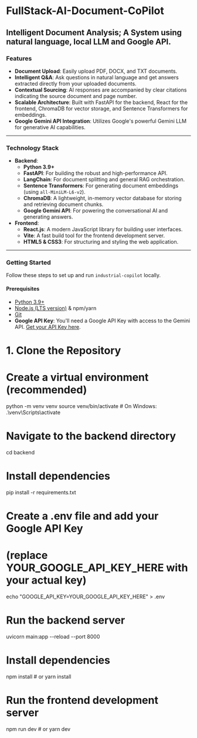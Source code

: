 # FullStack-AI-Document-CoPilot
## Intelligent Document Analysis; A System using natural language, local LLM and Google API.

### **Features**

* **Document Upload**: Easily upload PDF, DOCX, and TXT documents.
* **Intelligent Q&A**: Ask questions in natural language and get answers extracted directly from your uploaded documents.
* **Contextual Sourcing**: AI responses are accompanied by clear citations indicating the source document and page number.
* **Scalable Architecture**: Built with FastAPI for the backend, React for the frontend, ChromaDB for vector storage, and Sentence Transformers for embeddings.
* **Google Gemini API Integration**: Utilizes Google's powerful Gemini LLM for generative AI capabilities.

---

### **Technology Stack**

* **Backend**:
    * **Python 3.9+**
    * **FastAPI**: For building the robust and high-performance API.
    * **LangChain**: For document splitting and general RAG orchestration.
    * **Sentence Transformers**: For generating document embeddings (using `all-MiniLM-L6-v2`).
    * **ChromaDB**: A lightweight, in-memory vector database for storing and retrieving document chunks.
    * **Google Gemini API**: For powering the conversational AI and generating answers.
* **Frontend**:
    * **React.js**: A modern JavaScript library for building user interfaces.
    * **Vite**: A fast build tool for the frontend development server.
    * **HTML5 & CSS3**: For structuring and styling the web application.

---

### **Getting Started**

Follow these steps to set up and run `industrial-copilot` locally.

#### **Prerequisites**

* [Python 3.9+](https://www.python.org/downloads/)
* [Node.js (LTS version)](https://nodejs.org/en/download/) & npm/yarn
* [Git](https://git-scm.com/downloads)
* **Google API Key**: You'll need a Google API Key with access to the Gemini API. [Get your API Key here](https://aistudio.google.com/app/apikey).

# **1. Clone the Repository**

# Create a virtual environment (recommended)
python -m venv venv
source venv/bin/activate # On Windows: .\venv\Scripts\activate

# Navigate to the backend directory
cd backend

# Install dependencies
pip install -r requirements.txt

# Create a .env file and add your Google API Key
# (replace YOUR_GOOGLE_API_KEY_HERE with your actual key)
echo "GOOGLE_API_KEY=YOUR_GOOGLE_API_KEY_HERE" > .env

# Run the backend server
uvicorn main:app --reload --port 8000

# Install dependencies
npm install # or yarn install

# Run the frontend development server
npm run dev # or yarn dev
